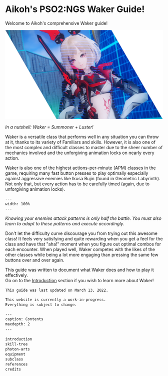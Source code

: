 # Aikoh's PSO2:NGS Waker Guide! 

Welcome to Aikoh's comprehensive Waker guide!

![banner](_static/summoner-luster-banner.png)

_In a nutshell: Waker = Summoner + Luster!_

Waker is a versatile class that performs well in any situation you can throw at it, thanks to its variety of Familiars and skills.
However, it is also one of the most complex and difficult classes to master due to the sheer number of mechanics involved and the unforgiving animation locks on nearly every action.

Waker is also one of the highest actions-per-minute (APM) classes in the game, requiring many fast button presses to play optimally especially against aggressive enemies like Ikusa Bujin (found in Geometric Labyrinth). Not only that, but every action has to be carefully timed (again, due to unforgiving animation locks).

```{video} _static/bujin_start.mp4
---
width: 100%
---
```

_Knowing your enemies attack patterns is only half the battle. You must also learn to adapt to these patterns and execute accordingly._

Don't let the difficulty curve discourage you from trying out this awesome class!
It feels very satisfying and quite rewarding when you get a feel for the class and have that "aha!" moment when you figure out optimal combos for each encounter.
When played well, Waker competes with the likes of the other classes while being a lot more engaging than pressing the same few buttons over and over again.

This guide was written to document what Waker does and how to play it effectively.  
Go on to the [Introduction](#introduction) section if you wish to learn more about Waker!

```{note}
This guide was last updated on March 13, 2022.
```

```{warning}
This website is currently a work-in-progress.
Everything is subject to change.
```

```{toctree} 
---
caption: Contents
maxdepth: 2
---

introduction
skill-tree
photon-arts
equipment
subclass
references
credits
```

<!-- Indices and tables
==================

* {ref}`genindex`
* {ref}`modindex`
* {ref}`search`
 -->
